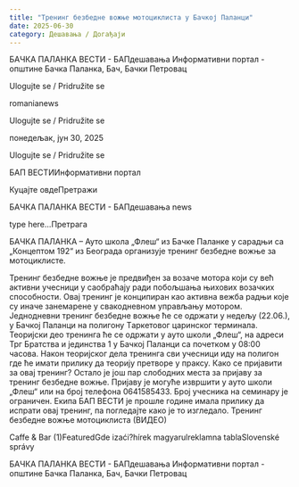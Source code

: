 ```yaml
---
title: "Тренинг безбедне вожње мотоциклиста у Бачкој Паланци"
date: 2025-06-30
category: Дешавања / Догађаји
---
```


БАЧКА ПАЛАНКА ВЕСТИ - БАПдешавања Информативни портал - општине Бачка Паланка, Бач, Бачки Петровац

Ulogujte se / Pridružite se

romanianews

Ulogujte se / Pridružite se

понедељак, јун 30, 2025

Ulogujte se / Pridružite se

БАП ВЕСТИИнформативни портал

Куцајте овдеПретражи

БАЧКА ПАЛАНКА ВЕСТИ - БАПдешавања news

type here...Претрага

БАЧКА ПАЛАНКА – Ауто школа „Флеш“ из Бачке Паланке у сарадњи са „Концептом 192“ из Београда организује тренинг безбедне вожње за мотоциклисте.

Тренинг безбедне вожње је предвиђен за возаче мотора који су већ активни учесници у саобраћају ради побољшања њихових возачких способности. Овај тренинг је конципиран као активна вежба радњи које су иначе занемарене у свакодневном управљању мотором.
Једнодневни тренинг безбедне вожње ће се одржати у недељу (22.06.), у Бачкој Паланци на полигону Tаркетовог царинског терминала. Теоријски део тренинга ће се одржати у ауто школи „Флеш“, на адреси Трг Братства и јединства 1 у Бачкој Паланци са почетком у 08:00 часова. Након теоријског дела тренинга сви учесници иду на полигон где ће имати прилику да теорију претворе у праксу.
Како се пријавити за овај тренинг?
Остало је још пар слободних места за пријаву за тренинг безбедне вожње. Пријаву је могуће извршити у ауто школи „Флеш“ или на број телефона 0641585433. Број учесника на семинару је ограничен.
Екипа БАП ВЕСТИ је прошле године имала прилику да испрати овај тренинг, па погледајте како је то изгледало.
Тренинг безбедне вожње мотоциклиста (ВИДЕО)

Caffe & Bar (1)FeaturedGde izaći?hírek magyarulreklamna tablaSlovenské správy

БАЧКА ПАЛАНКА ВЕСТИ - БАПдешавања Информативни портал - општине Бачка Паланка, Бач, Бачки Петровац
